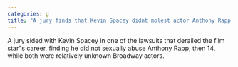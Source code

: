 ```yaml
---
categories: g
title: "A jury finds that Kevin Spacey didnt molest actor Anthony Rapp in 1986"
---
```

A jury sided with Kevin Spacey in one of the lawsuits that derailed the film star"s career, finding he did not sexually abuse Anthony Rapp, then 14, while both were relatively unknown Broadway actors.